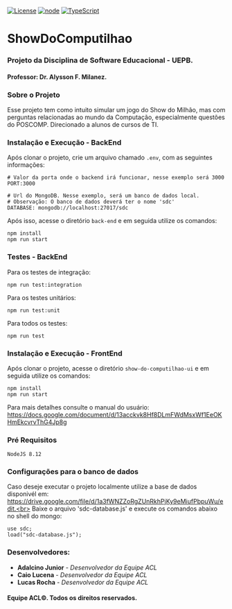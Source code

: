 [![License][license-image]][license-url] [![node](https://img.shields.io/badge/node-v8.12.0-green.svg)][node.js] [![TypeScript](https://badges.frapsoft.com/typescript/love/typescript.png?v=101)][typescript]

# ShowDoComputilhao
<h3>Projeto da Disciplina de Software Educacional - UEPB.</h3>
<h4>Professor: Dr. Alysson F. Milanez.</h4>

### Sobre o Projeto
Esse projeto tem como intuito simular um jogo do Show do Milhão, mas com perguntas relacionadas ao mundo da Computação, especialmente questões do POSCOMP. Direcionado a alunos de cursos de TI.</br>

### Instalação e Execução - BackEnd
Após clonar o projeto, crie um arquivo chamado `.env`, com as seguintes informações: 
```
# Valor da porta onde o backend irá funcionar, nesse exemplo será 3000
PORT:3000  

# Url do MongoDB. Nesse exemplo, será um banco de dados local. 
# Observação: O banco de dados deverá ter o nome 'sdc'
DATABASE: mongodb://localhost:27017/sdc

```
Após isso, acesse o diretório `back-end` e em seguida utilize os comandos:

```
npm install
npm run start
```

### Testes - BackEnd
Para os testes de integração: 
```
npm run test:integration
```
Para os testes unitários:
```
npm run test:unit
```
Para todos os testes:
```
npm run test
```

### Instalação e Execução - FrontEnd
Após clonar o projeto, acesse o diretório `show-do-computilhao-ui` e em seguida utilize os comandos:
```
npm install
npm run start
```
Para mais detalhes consulte o manual do usuário: https://docs.google.com/document/d/13acckvk8Hf8DLmFWdMsxWf1EeOKHmEkcvrvThG4Jp8g

### Pré Requisitos 

```
NodeJS 8.12
```
### Configurações para o banco de dados
Caso deseje executar o projeto localmente utilize a base de dados disponivél em:  https://drive.google.com/file/d/1a3fWNZZoRgZUnRkhPjKy9eMiufPbpuWu/edit.<br>
Baixe o arquivo 'sdc-database.js' e execute os comandos abaixo no shell do mongo:
```
use sdc;
load("sdc-database.js");
```

### Desenvolvedores:
* **Adalcino Junior** - *Desenvolvedor da Equipe ACL* 
* **Caio Lucena** - *Desenvolvedor da Equipe ACL*
* **Lucas Rocha** - *Desenvolvedor da Equipe ACL*

<h4><b>Equipe ACL</b>©. Todos os direitos reservados.</h4>


[//]: # (Links utilizados nesse arquivo.)
[license-image]: https://img.shields.io/github/license/mashape/apistatus.svg
[license-url]: https://github.com/EquipeACL/ShowDoComputilhao/blob/master/LICENSE
[node.js]: https://nodejs.org
[typescript]: https://www.typescriptlang.org/
